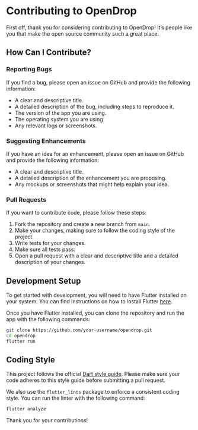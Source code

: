 # Contributing to OpenDrop

First off, thank you for considering contributing to OpenDrop! It’s people like you that make the open source community such a great place.

## How Can I Contribute?

### Reporting Bugs

If you find a bug, please open an issue on GitHub and provide the following information:

*   A clear and descriptive title.
*   A detailed description of the bug, including steps to reproduce it.
*   The version of the app you are using.
*   The operating system you are using.
*   Any relevant logs or screenshots.

### Suggesting Enhancements

If you have an idea for an enhancement, please open an issue on GitHub and provide the following information:

*   A clear and descriptive title.
*   A detailed description of the enhancement you are proposing.
*   Any mockups or screenshots that might help explain your idea.

### Pull Requests

If you want to contribute code, please follow these steps:

1.  Fork the repository and create a new branch from `main`.
2.  Make your changes, making sure to follow the coding style of the project.
3.  Write tests for your changes.
4.  Make sure all tests pass.
5.  Open a pull request with a clear and descriptive title and a detailed description of your changes.

## Development Setup

To get started with development, you will need to have Flutter installed on your system. You can find instructions on how to install Flutter [here](https://flutter.dev/docs/get-started/install).

Once you have Flutter installed, you can clone the repository and run the app with the following commands:

```bash
git clone https://github.com/your-username/opendrop.git
cd opendrop
flutter run
```

## Coding Style

This project follows the official [Dart style guide](https://dart.dev/guides/language/effective-dart/style). Please make sure your code adheres to this style guide before submitting a pull request.

We also use the `flutter_lints` package to enforce a consistent coding style. You can run the linter with the following command:

```bash
flutter analyze
```

Thank you for your contributions!
